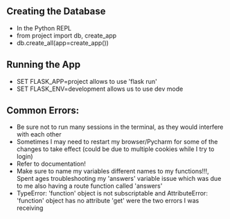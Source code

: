

## Creating the Database
- In the Python REPL
- from project import db, create_app
- db.create_all(app=create_app())

## Running the App
- SET FLASK_APP=project allows to use 'flask run'
- SET FLASK_ENV=development allows us to use dev mode


## Common Errors:

- Be sure not to run many sessions in the terminal, as they would interfere with each other
- Sometimes I may need to restart my browser/Pycharm for some of the changes to take effect (could be due to multiple cookies while I try to login)
- Refer to documentation!
- Make sure to name my variables different names to my functions!!!, Spent ages troubleshooting my 'answers' variable issue which was due to me also having a route function called 'answers'
- TypeError: 'function' object is not subscriptable and AttributeError: 'function' object has no attribute 'get' were the two errors I was receiving


